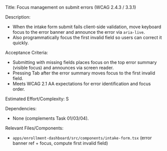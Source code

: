 Title: Focus management on submit errors (WCAG 2.4.3 / 3.3.1)

Description:
- When the intake form submit fails client-side validation, move keyboard focus to the error banner and announce the error via `aria-live`.
- Also programmatically focus the first invalid field so users can correct it quickly.

Acceptance Criteria:
- Submitting with missing fields places focus on the top error summary (visible focus) and announces via screen reader.
- Pressing Tab after the error summary moves focus to the first invalid field.
- Meets WCAG 2.1 AA expectations for error identification and focus order.

Estimated Effort/Complexity: S

Dependencies:
- None (complements Task 01/03/04).

Relevant Files/Components:
- `apps/enrollment-dashboard/src/components/intake-form.tsx` (error banner ref + focus, compute first invalid field)
